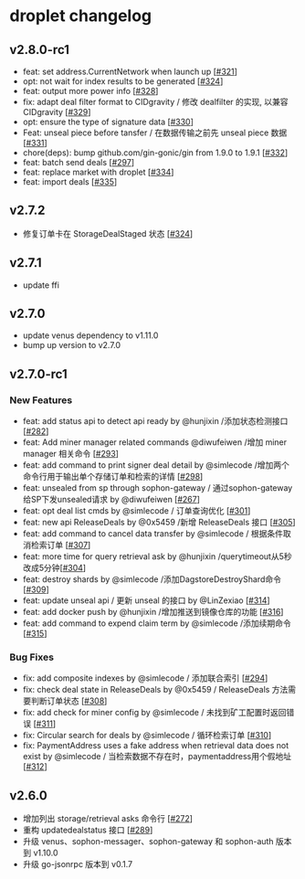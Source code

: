 # droplet changelog

## v2.8.0-rc1

* feat: set address.CurrentNetwork when launch up [[#321](https://github.com/ipfs-force-community/droplet/pull/321)]
* opt: not wait for index results to be generated [[#324](https://github.com/ipfs-force-community/droplet/pull/324)]
* feat: output more power info [[#328](https://github.com/ipfs-force-community/droplet/pull/328)]
* fix: adapt deal filter format to CIDgravity / 修改 dealfilter 的实现, 以兼容 CIDgravity [[#329](https://github.com/ipfs-force-community/droplet/pull/329)]
* opt: ensure the type of signature data [[#330](https://github.com/ipfs-force-community/droplet/pull/330)]
* Feat: unseal piece before tansfer / 在数据传输之前先 unseal piece 数据 [[#331](https://github.com/ipfs-force-community/droplet/pull/331)]
* chore(deps): bump github.com/gin-gonic/gin from 1.9.0 to 1.9.1 [[#332](https://github.com/ipfs-force-community/droplet/pull/332)]
* feat: batch send deals [[#297](https://github.com/ipfs-force-community/droplet/pull/297)]
* feat: replace market with droplet [[#334](https://github.com/ipfs-force-community/droplet/pull/334)]
* feat: import deals [[#335](https://github.com/ipfs-force-community/droplet/pull/335)]

## v2.7.2

* 修复订单卡在 StorageDealStaged 状态 [[#324](https://github.com/ipfs-force-community/droplet/pull/324)]

## v2.7.1

* update ffi

## v2.7.0

* update venus dependency to v1.11.0
* bump up version to v2.7.0

## v2.7.0-rc1

### New Features

* feat: add status api to detect api ready by @hunjixin /添加状态检测接口 [[#282](https://github.com/ipfs-force-community/droplet/pull/282)]
* feat: Add miner manager related commands @diwufeiwen /增加 miner manager 相关命令 [[#293](https://github.com/ipfs-force-community/droplet/pull/293)] 
* feat: add command to print signer deal detail by @simlecode /增加两个命令行用于输出单个存储订单和检索的详情 [[#298](https://github.com/ipfs-force-community/droplet/pull/298)]
* feat: unsealed from sp through sophon-gateway / 通过sophon-gateway给SP下发unsealed请求 by @diwufeiwen [[#267](https://github.com/ipfs-force-community/droplet/pull/267)]
* feat: opt deal list cmds by @simlecode / 订单查询优化 [[#301](https://github.com/ipfs-force-community/droplet/pull/301)] 
* feat: new api ReleaseDeals by @0x5459 /新增 ReleaseDeals 接口 [[#305](https://github.com/ipfs-force-community/droplet/pull/305)]
* feat: add command to cancel data transfer by @simlecode / 根据条件取消检索订单 [[#307](https://github.com/ipfs-force-community/droplet/pull/307)]
* feat: more time for query retrieval ask by @hunjixin /querytimeout从5秒改成5分钟[[#304](https://github.com/ipfs-force-community/droplet/pull/304)]
* feat: destroy shards by @simlecode /添加DagstoreDestroyShard命令 [[#309](https://github.com/ipfs-force-community/droplet/pull/309)] 
* feat: update unseal api / 更新 unseal 的接口 by @LinZexiao [[#314](https://github.com/ipfs-force-community/droplet/pull/314)]
* feat: add docker push by @hunjixin /增加推送到镜像仓库的功能 [[#316](https://github.com/ipfs-force-community/droplet/pull/316)]
* feat: add command to expend claim term by @simlecode /添加续期命令 [[#315](https://github.com/ipfs-force-community/droplet/pull/315)] 


### Bug Fixes
* fix: add composite indexes by @simlecode / 添加联合索引 [[#294](https://github.com/ipfs-force-community/droplet/pull/294)]
* fix: check deal state in ReleaseDeals by @0x5459 / ReleaseDeals 方法需要判断订单状态 [[#308](https://github.com/ipfs-force-community/droplet/pull/308)]
* fix: add check for miner config by @simlecode / 未找到矿工配置时返回错误 [[#311](https://github.com/ipfs-force-community/droplet/pull/311)]
* fix: Circular search for deals by @simlecode / 循环检索订单 [[#310](https://github.com/ipfs-force-community/droplet/pull/310)]
* fix: PaymentAddress uses a fake address when retrieval data does not exist by @simlecode / 当检索数据不存在时，paymentaddress用个假地址 [[#312](https://github.com/ipfs-force-community/droplet/pull/312)]

## v2.6.0

* 增加列出 storage/retrieval asks 命令行 [[#272](https://github.com/ipfs-force-community/droplet/pull/272)]
* 重构 updatedealstatus 接口 [[#289](https://github.com/ipfs-force-community/droplet/pull/289)]
* 升级 venus、sophon-messager、sophon-gateway 和 sophon-auth 版本到 v1.10.0
* 升级 go-jsonrpc 版本到 v0.1.7
